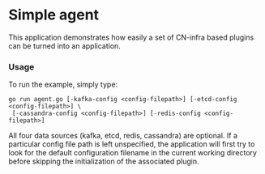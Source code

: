 # Simple agent

This application demonstrates how easily a set of CN-infra based plugins
can be turned into an application.

### Usage

To run the example, simply type:
```
go run agent.go [-kafka-config <config-filepath>] [-etcd-config <config-filepath>] \
 [-cassandra-config <config-filepath>] [-redis-config <config-filepath>]
```

All four data sources (kafka, etcd, redis, cassandra) are optional.
If a particular config file path is left unspecified, the application
will first try to look for the default configuration filename
in the current working directory before skipping the initialization
of the associated plugin.